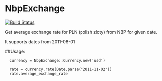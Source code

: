 # NbpExchange

[![Build Status](https://travis-ci.org/sparrovv/nbp-exchange.png)](https://travis-ci.org/sparrovv/nbp-exchange])

Get average exchange rate for PLN (polish zloty) from NBP for given date.

It supports dates from 2011-08-01

##Usage:

```
  currency = NbpExchange::Currency.new('usd')

  rate = currency.rate(Date.parse("2011-11-02"))
  rate.average_exchange_rate
```

